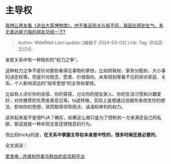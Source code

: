 # 主导权
[我想让男友看《逃出大英博物馆》，他不看且观点与我不同，我因此感到生气。有无表达能力强的朋友总结一下?](https://www.zhihu.com/question/620832496/answer/3416756328)

> Author: #NellNell
> Last update: [编辑于 2024-03-03]
> Link:
> Tag:
> 评论区:
> 泛讨论:

亲密关系中有一种隐形的“权力之争”。

这种权力之争不是针对那些看得见事物的掌控，比如财政权、家务分配权、大小事的决定权等。而是针对观念、愿景、价值取向、未来规划等看不见的却对家庭、关系、个人影响深远的“指导思想”的主导和掌控。

比如有人评价你的妆容、你的穿搭，讨论你的朋友家人、你的生活习惯和兴趣爱好，对你推荐的东西发表意见等。ta这样做，实际上是想通过说服你来改变你的想法、影响你的思想，进而取得领导观点、话语和审判的权力。

这听起来是不是很PUA？确实，如果这么做只是为了控制另一方来满足自己的私欲，那这就是一种非但无爱还很残忍的行为。

但比较tricky的是，**在关系中掌握主导权本身是中性的，很多时候还是必要的**。

全文阅读：

[爱发电 · 连接创作者与粉丝的会员制平台](https://link.zhihu.com/?target=https%3A//afdian.net/p/7137d248d8cd11ee984c5254001e7c00)
